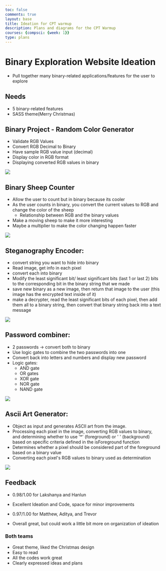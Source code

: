 ```yaml
---
toc: false
comments: true
layout: base
title: Ideation for CPT warmup
description: Plans and diagrams for the CPT Warmup
courses: {compsci: {week: 1}}
type: plans
---
```

# Binary Exploration Website Ideation
- Pull together many binary-related applications/features for the user to explore

## Needs
- 5 binary-related features
- SASS theme(Merry Christmas)


## Binary Project - Random Color Generator

- Validate RGB Values
- Convert RGB Decimal to Binary
- Have sample RGB value input (decimal)
- Display color in RGB format
- Displaying converted RGB values in binary

<img src = "https://media.discordapp.net/attachments/1174540464951676969/1174591418451369994/image.png?ex=65682681&is=6555b181&hm=10da97d668d2ce6c0e1dea11fd5e9fd743ab5dacc88778b282c5017d15aa1c79&=&width=1333&height=993">

## Binary Sheep Counter

- Allow the user to count but in binary because its cooler
- As the user counts in binary, you convert the current values to RGB and change the color of the sheep
    - Relationship between RGB and the binary values
- Make a moving sheep to make it more interesting
- Maybe a multiplier to make the color changing happen faster
<img src="https://media.discordapp.net/attachments/770342230925246505/1174724123272953926/image.png?ex=6568a218&is=65562d18&hm=78d37e8cc067bf8f6063c43e6e3be8927bcf6d896ac199ad47c0508c6e1e5172&=&width=1440&height=356">

## Steganography Encoder:
- convert string you want to hide into binary
-  Read image, get info in each pixel
- convert each into binary
- Modify the least significant bit/ least significant bits (last 1 or last 2) bits to the corresponding bit in the binary string that we made
- save new binary as a new image, then return that image to the user (this image has the encrypted text inside of it)
- make a decrypter, read the least significant bits of each pixel, then add them all to a binary string, then convert that binary string back into a text message

<img src="https://media.discordapp.net/attachments/1174540464951676969/1174593785125158952/image.png?ex=656828b5&is=6555b3b5&hm=a7011f9a63a9b4446ba284351661dfa585a85b633f4d4548d6ce0ea363583709&=">

## Password combiner:
- 2 passwords → convert both to binary
- Use logic gates to combine the two passwords into one
- Convert back into letters and numbers and display new password
- Logic gates:
    - AND gate
    - OR gates
    - XOR gate
    - NOR gate
    - NAND gate

<img src="https://media.discordapp.net/attachments/1138198617463730330/1174619521932337213/image.png?ex=656840ad&is=6555cbad&hm=fb0a2f5c9057b18b79ed28cdf7d0c6dec4e6523acc454bf9861753e21bee49c6&=">

## Ascii Art Generator:
- Object as input and generates ASCII art from the image.
- Processing each pixel in the image, converting RGB values to binary, and determining whether to use '*' (foreground) or ' ' (background) based on specific criteria defined in the isForeground function
-  Determines whether a pixel should be considered part of the foreground based on a binary value
- Converting each pixel's RGB values to binary used as determination

<img src="https://cdn.discordapp.com/attachments/1174540464951676969/1174883955951026247/Ideation_for_Ascii_Art.png?ex=656936f3&is=6556c1f3&hm=da5e0c773a9140d4eef517b8573d4c673fbe1bec18ce0fb8bd403738afa104c2&">

## Feedback

- 0.98/1.00 for Lakshanya and Hanlun
- Excellent Ideation and Code, space for minor improvements

- 0.97/1.00 for Matthew, Aditya, and Trevor
- Overall great, but could work a little bit more on organization of ideation

### Both teams

- Great theme, liked the Christmas design
- Easy to read
- All the codes work great
- Clearly expressed ideas and plans